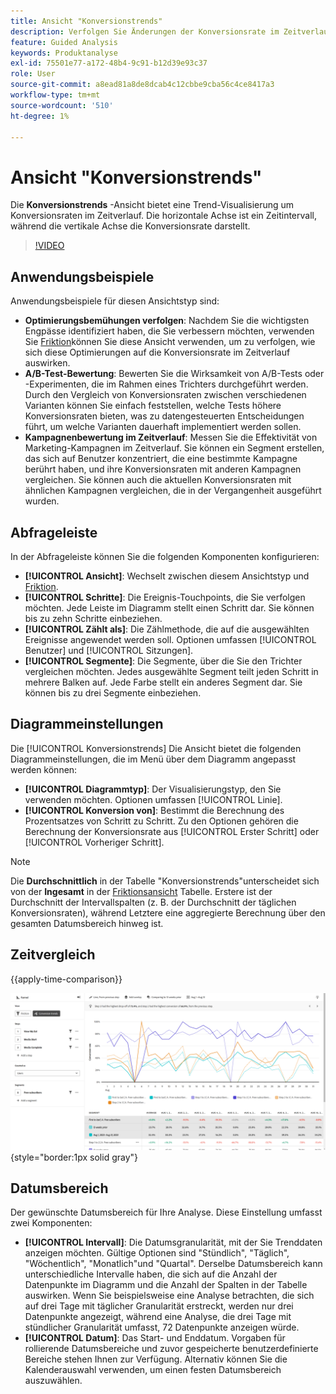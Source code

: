 ```yaml
---
title: Ansicht "Konversionstrends"
description: Verfolgen Sie Änderungen der Konversionsrate im Zeitverlauf.
feature: Guided Analysis
keywords: Produktanalyse
exl-id: 75501e77-a172-48b4-9c91-b12d39e93c37
role: User
source-git-commit: a8ead81a8de8dcab4c12cbbe9cba56c4ce8417a3
workflow-type: tm+mt
source-wordcount: '510'
ht-degree: 1%

---
```


# Ansicht &quot;Konversionstrends&quot;

Die **Konversionstrends** -Ansicht bietet eine Trend-Visualisierung um Konversionsraten im Zeitverlauf. Die horizontale Achse ist ein Zeitintervall, während die vertikale Achse die Konversionsrate darstellt.

>[!VIDEO](https://video.tv.adobe.com/v/3421662/?learn=on)

## Anwendungsbeispiele

Anwendungsbeispiele für diesen Ansichtstyp sind:

* **Optimierungsbemühungen verfolgen**: Nachdem Sie die wichtigsten Engpässe identifiziert haben, die Sie verbessern möchten, verwenden Sie [Friktion](friction.md)können Sie diese Ansicht verwenden, um zu verfolgen, wie sich diese Optimierungen auf die Konversionsrate im Zeitverlauf auswirken.
* **A/B-Test-Bewertung**: Bewerten Sie die Wirksamkeit von A/B-Tests oder -Experimenten, die im Rahmen eines Trichters durchgeführt werden. Durch den Vergleich von Konversionsraten zwischen verschiedenen Varianten können Sie einfach feststellen, welche Tests höhere Konversionsraten bieten, was zu datengesteuerten Entscheidungen führt, um welche Varianten dauerhaft implementiert werden sollen.
* **Kampagnenbewertung im Zeitverlauf**: Messen Sie die Effektivität von Marketing-Kampagnen im Zeitverlauf. Sie können ein Segment erstellen, das sich auf Benutzer konzentriert, die eine bestimmte Kampagne berührt haben, und ihre Konversionsraten mit anderen Kampagnen vergleichen. Sie können auch die aktuellen Konversionsraten mit ähnlichen Kampagnen vergleichen, die in der Vergangenheit ausgeführt wurden.

## Abfrageleiste

In der Abfrageleiste können Sie die folgenden Komponenten konfigurieren:

* **[!UICONTROL Ansicht]**: Wechselt zwischen diesem Ansichtstyp und [Friktion](friction.md).
* **[!UICONTROL Schritte]**: Die Ereignis-Touchpoints, die Sie verfolgen möchten. Jede Leiste im Diagramm stellt einen Schritt dar. Sie können bis zu zehn Schritte einbeziehen.
* **[!UICONTROL Zählt als]**: Die Zählmethode, die auf die ausgewählten Ereignisse angewendet werden soll. Optionen umfassen [!UICONTROL Benutzer] und [!UICONTROL Sitzungen].
* **[!UICONTROL Segmente]**: Die Segmente, über die Sie den Trichter vergleichen möchten. Jedes ausgewählte Segment teilt jeden Schritt in mehrere Balken auf. Jede Farbe stellt ein anderes Segment dar. Sie können bis zu drei Segmente einbeziehen.

## Diagrammeinstellungen

Die [!UICONTROL Konversionstrends] Die Ansicht bietet die folgenden Diagrammeinstellungen, die im Menü über dem Diagramm angepasst werden können:

* **[!UICONTROL Diagrammtyp]**: Der Visualisierungstyp, den Sie verwenden möchten. Optionen umfassen [!UICONTROL Linie].
* **[!UICONTROL Konversion von]**: Bestimmt die Berechnung des Prozentsatzes von Schritt zu Schritt. Zu den Optionen gehören die Berechnung der Konversionsrate aus [!UICONTROL Erster Schritt] oder [!UICONTROL Vorheriger Schritt].

>[!NOTE]
>
>Die **Durchschnittlich** in der Tabelle &quot;Konversionstrends&quot;unterscheidet sich von der **Ingesamt** in der [Friktionsansicht](friction.md) Tabelle. Erstere ist der Durchschnitt der Intervallspalten (z. B. der Durchschnitt der täglichen Konversionsraten), während Letztere eine aggregierte Berechnung über den gesamten Datumsbereich hinweg ist.

## Zeitvergleich

{{apply-time-comparison}}

![Zeitvergleich für Konversionstrends](../assets/conversion-trends-compare.png){style="border:1px solid gray"}

## Datumsbereich

Der gewünschte Datumsbereich für Ihre Analyse. Diese Einstellung umfasst zwei Komponenten:

* **[!UICONTROL Intervall]**: Die Datumsgranularität, mit der Sie Trenddaten anzeigen möchten. Gültige Optionen sind &quot;Stündlich&quot;, &quot;Täglich&quot;, &quot;Wöchentlich&quot;, &quot;Monatlich&quot;und &quot;Quartal&quot;. Derselbe Datumsbereich kann unterschiedliche Intervalle haben, die sich auf die Anzahl der Datenpunkte im Diagramm und die Anzahl der Spalten in der Tabelle auswirken. Wenn Sie beispielsweise eine Analyse betrachten, die sich auf drei Tage mit täglicher Granularität erstreckt, werden nur drei Datenpunkte angezeigt, während eine Analyse, die drei Tage mit stündlicher Granularität umfasst, 72 Datenpunkte anzeigen würde.
* **[!UICONTROL Datum]**: Das Start- und Enddatum. Vorgaben für rollierende Datumsbereiche und zuvor gespeicherte benutzerdefinierte Bereiche stehen Ihnen zur Verfügung. Alternativ können Sie die Kalenderauswahl verwenden, um einen festen Datumsbereich auszuwählen.
